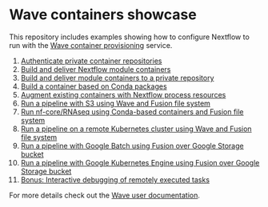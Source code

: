 # Wave containers showcase

This repository includes examples showing how to configure Nextflow
to run with the [Wave container provisioning](https://seqera.io/wave/) service.

1. [Authenticate private container repositories](example1/)
2. [Build and deliver Nextflow module containers](example2/)
3. [Build and deliver module containers to a private repository](example3/)
4. [Build a container based on Conda packages](example4/)
5. [Augment existing containers with Nextflow process resources](example5/)
6. [Run a pipeline with S3 using Wave and Fusion file system](example6/)
7. [Run nf-core/RNAseq using Conda-based containers and Fusion file system](example7/)
8. [Run a pipeline on a remote Kubernetes cluster using Wave and Fusion file system](example8)
9. [Run a pipeline with Google Batch using Fusion over Google Storage bucket](example-googlebatch)
10. [Run a pipeline with Google Kubernetes Engine using Fusion over Google Storage bucket](example-googlebatch)
10. [Bonus: Interactive debugging of remotely executed tasks](example-bonus)

For more details check out the [Wave user documentation](https://www.nextflow.io/docs/latest/wave.html).

